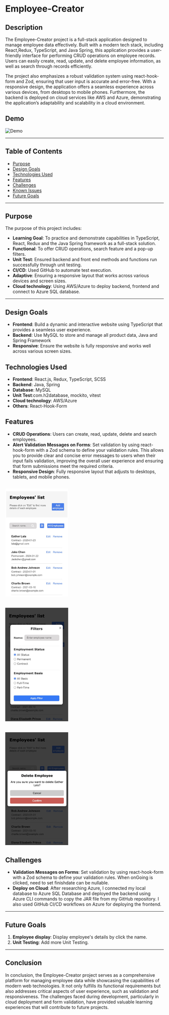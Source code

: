 # Employee-Creator

## Description

The Employee-Creator project is a full-stack application designed to manage employee data effectively. Built with a modern tech stack, including React,Redux, TypeScript, and Java Spring, this application provides a user-friendly interface for performing CRUD operations on employee records. Users can easily create, read, update, and delete employee information, as well as search through records efficiently.

The project also emphasizes a robust validation system using react-hook-form and Zod, ensuring that user input is accurate and error-free. With a responsive design, the application offers a seamless experience across various devices, from desktops to mobile phones. Furthermore, the backend is deployed on cloud services like AWS and Azure, demonstrating the application’s adaptability and scalability in a cloud environment.

## Demo

![Demo](employee-creator/src/assets/demo.gif)

---

## Table of Contents

- [Purpose](#purpose)
- [Design Goals](#design-goals)
- [Technologies Used](#Technologies-used)
- [Features](#features)
- [Challenges](#challenges)
- [Known Issues](#known-issues)
- [Future Goals](#future-goals)

---

## Purpose

The purpose of this project includes:

- **Learning Goal**: To practice and demonstrate capabilities in TypeScript, React, Redux and the Java Spring framework as a full-stack solution.
- **Functional**: To offer CRUD operations, search feature and a pop-up filters.
- **Unit Test**: Ensured backend and front end methods and functions run successfully through unit testing.
- **CI/CD**: Used GitHub to automate test execution.
- **Adaptive**: Ensuring a responsive layout that works across various devices and screen sizes.
- **Cloud technology**: Using AWS/Azure to deploy backend, frontend and connect to Azure SQL database.

---

## Design Goals

- **Frontend**: Build a dynamic and interactive website using TypeScript that provides a seamless user experience.
- **Backend**: Use MySQL to store and manage all product data, Java and Spring Framework
- **Responsive**: Ensure the website is fully responsive and works well across various screen sizes.

## Technologies Used

- **Frontend**: React.js, Redux, TypeScript, SCSS
- **Backend**: Java, Spring
- **Database**: MySQL
- **Unit Test**:com.h2database, mockito, vitest
- **Cloud technology**: AWS/Azure
- **Others**: React-Hook-Form

## Features

- **CRUD Operations**: Users can create, read, update, delete and search employees.
- **Alert Validation Messages on Forms**: Set validation by using react-hook-form with a Zod schema to define your validation rules. This allows you to provide clear and concise error messages to users when their input fails validation, improving the overall user experience and ensuring that form submissions meet the required criteria.
- **Responsive Design**: Fully responsive layout that adjusts to desktops, tablets, and mobile phones.

## <img src="employee-creator/src/assets/demoresponsive1.jpg" alt="responsive image" width="200"/>

## <img src="employee-creator/src/assets/demoresponsive2.jpg" alt="responsive image" width="200"/>

## <img src="employee-creator/src/assets/demoresponsive3.jpg" alt="responsive image" width="200"/>

## Challenges

- **Validation Messages on Forms**: Set validation by using react-hook-form with a Zod schema to define your validation rules. When onGoing is clicked, need to set finishdate can be nullable.
- **Deploy on Cloud**: After researching Azure, I connected my local database to Azure SQL Database and deployed the backend using Azure CLI commands to copy the JAR file from my GitHub repository. I also used GitHub CI/CD workflows on Azure for deploying the frontend.

---

## Future Goals

1. **Employee display**: Display employee's details by click the name.
2. **Unit Testing**: Add more Unit Testing.

---

## Conclusion

In conclusion, the Employee-Creator project serves as a comprehensive platform for managing employee data while showcasing the capabilities of modern web technologies. It not only fulfills its functional requirements but also addresses critical aspects of user experience, such as validation and responsiveness. The challenges faced during development, particularly in cloud deployment and form validation, have provided valuable learning experiences that will contribute to future projects.

